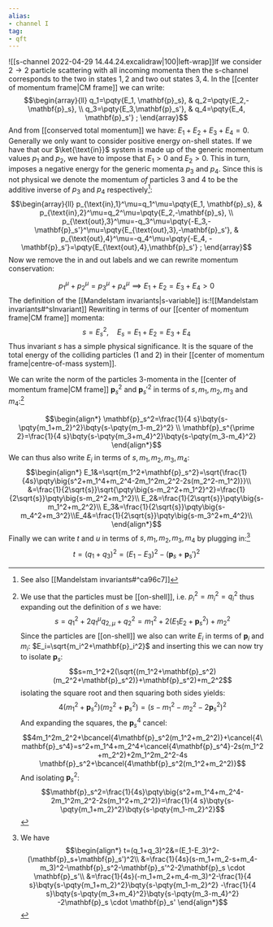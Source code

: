 ```yaml
---
alias:
- channel I
tag:
- qft
---
```

![[s-channel 2022-04-29 14.44.24.excalidraw|100|left-wrap]]If we consider  $2 \to 2$ particle scattering with all incoming momenta then the s-channel corresponds to the two in states $1,2$ and two out states $3,4$. In the [[center of momentum frame|CM frame]] we can write:
$$\begin{array}{ll}
q_1=\pqty{E_1, \mathbf{p}_s}, & q_2=\pqty{E_2,-\mathbf{p}_s}, \\
q_3=\pqty{E_3,\mathbf{p}_s'}, & q_4=\pqty{E_4, \mathbf{p}_s'} ;
\end{array}$$
And from [[conserved total momentum]] we have: $E_1+E_2+E_3+E_4=0$. Generally we only want to consider positive energy on-shell states. If we have that our $\ket{\text{in}}$ system is made up of the generic momentum values $p_1$ and $p_2$, we have to impose that $E_1>0$ and $E_2>0$. This in turn, imposes a negative energy for the generic momenta $p_3$ and $p_4$. Since this is not physical we denote the momentum *of* particles 3 and 4 to be the additive inverse of $p_3$ and $p_4$ respectively[^1]: 
$$\begin{array}{ll}
p_{\text{in},1}^\mu=q_1^\mu=\pqty{E_1, \mathbf{p}_s}, & p_{\text{in},2}^\mu=q_2^\mu=\pqty{E_2,-\mathbf{p}_s}, \\
p_{\text{out},3}^\mu=-q_3^\mu=\pqty{-E_3,-\mathbf{p}_s'}^\mu=\pqty{E_{\text{out},3},-\mathbf{p}_s'}, & p_{\text{out},4}^\mu=-q_4^\mu=\pqty{-E_4, -\mathbf{p}_s'}=\pqty{E_{\text{out},4},\mathbf{p}_s'} ;
\end{array}$$
Now we remove the in and out labels and we can rewrite momentum conservation:

$$p_1^\mu+p_2^\mu=p_3^\mu+p_4^\mu\implies E_1+E_2=E_3+E_4>0$$
The definition of the [[Mandelstam invariants|s-variable]] is:![[Mandelstam invariants#^sInvariant]]
Rewriting in terms of our [[center of momentum frame|CM frame]] momenta:
$$s=E_s^2,\quad E_s=E_1+E_2=E_3+E_4$$
Thus invariant $s$ has a simple physical significance. It is the square of the total energy of the colliding particles $(1$ and 2$)$ in their [[center of momentum frame|centre-of-mass system]]. 

We can write the norm of the particles 3-momenta in the [[center of momentum frame|CM frame]] $\mathbf{p}_s^2$ and $\mathbf{p}_s'^2$ in terms of $s,m_1,m_2,m_3$ and $m_4$:[^2]

$$\begin{align*}
 \mathbf{p}_s^2=\frac{1}{4 s}\bqty{s-\pqty{m_1+m_2}^2}\bqty{s-\pqty{m_1-m_2}^2} \\
 \mathbf{p}_s^{\prime 2}=\frac{1}{4 s}\bqty{s-\pqty{m_3+m_4}^2}\bqty{s-\pqty{m_3-m_4}^2} 
\end{align*}$$
We can thus also write $E_i$ in terms of $s,m_1,m_2,m_3,m_4$:$$\begin{align*}
E_1&=\sqrt{m_1^2+\mathbf{p}_s^2}=\sqrt{\frac{1}{4s}\pqty\big{s^2+m_1^4+m_2^4-2m_1^2m_2^2-2s(m_2^2-m_1^2)}}\\
&=\frac{1}{2\sqrt{s}}\sqrt{\pqty\big{s-m_2^2+m_1^2}^2}=\frac{1}{2\sqrt{s}}\pqty\big{s-m_2^2+m_1^2}\\
E_2&=\frac{1}{2\sqrt{s}}\pqty\big{s-m_1^2+m_2^2}\\
E_3&=\frac{1}{2\sqrt{s}}\pqty\big{s-m_4^2+m_3^2}\\E_4&=\frac{1}{2\sqrt{s}}\pqty\big{s-m_3^2+m_4^2}\\
\end{align*}$$
Finally we can write $t$ and $u$ in terms of $s,m_1,m_2,m_3,m_4$ by plugging in:[^3]
$$t=(q_1+q_3)^2=(E_1-E_3)^2-(\mathbf{p}_s+\mathbf{p}_s')^2$$
[^1]: See also [[Mandelstam invariants#^ca96c7]]
[^2]: We use that the particles must be [[on-shell]], i.e. $p_i^2=m_i^2=q_i^2$ thus expanding out the definition of $s$ we have: $$s=q_1^2+2q_1^\mu q_{2,\mu} + q_2^2 =m_1^2+2(E_1E_2+\mathbf{p}_s^2)+m_2^2$$Since the particles are [[on-shell]] we also can write $E_i$ in terms of $\mathbf{p}_i$ and $m_i$: $E_i=\sqrt{m_i^2+\mathbf{p}_i^2}$ and inserting this we can now try to isolate $\mathbf{p}_s$:$$s=m_1^2+2(\sqrt{(m_1^2+\mathbf{p}_s^2)(m_2^2+\mathbf{p}_s^2)}+\mathbf{p}_s^2)+m_2^2$$isolating the square root and then squaring both sides yields:
$$4(m_1^2+\mathbf{p}_s^2)(m_2^2+\mathbf{p}_s^2)=(s-m_1^2-m_2^2-2\mathbf{p}_s^2)^2$$And expanding the squares, the $\mathbf{p}_s^4$ cancel:$$4m_1^2m_2^2+\bcancel{4\mathbf{p}_s^2(m_1^2+m_2^2)}+\cancel{4\mathbf{p}_s^4}=s^2+m_1^4+m_2^4+\cancel{4\mathbf{p}_s^4}-2s(m_1^2+m_2^2)+2m_1^2m_2^2-4s  \mathbf{p}_s^2+\bcancel{4\mathbf{p}_s^2(m_1^2+m_2^2)}$$And isolating $\mathbf{p}_s^2$:$$\mathbf{p}_s^2=\frac{1}{4s}\pqty\big{s^2+m_1^4+m_2^4-2m_1^2m_2^2-2s(m_1^2+m_2^2)}=\frac{1}{4 s}\bqty{s-\pqty{m_1+m_2}^2}\bqty{s-\pqty{m_1-m_2}^2}$$
[^3]: We have$$\begin{align*}
t=(q_1+q_3)^2&=(E_1-E_3)^2-(\mathbf{p}_s+\mathbf{p}_s')^2\\
&=\frac{1}{4s}(s-m_1+m_2-s+m_4-m_3)^2-\mathbf{p}_s^2-\mathbf{p}_s'^2-2\mathbf{p}_s \cdot \mathbf{p}_s'\\
&=\frac{1}{4s}(-m_1+m_2+m_4-m_3)^2-\frac{1}{4 s}\bqty{s-\pqty{m_1+m_2}^2}\bqty{s-\pqty{m_1-m_2}^2} 
 -\frac{1}{4 s}\bqty{s-\pqty{m_3+m_4}^2}\bqty{s-\pqty{m_3-m_4}^2} -2\mathbf{p}_s \cdot \mathbf{p}_s'
\end{align*}$$
